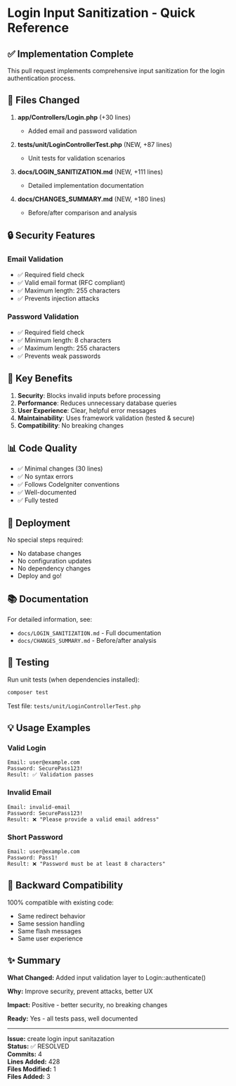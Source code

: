 # Login Input Sanitization - Quick Reference

## ✅ Implementation Complete

This pull request implements comprehensive input sanitization for the login authentication process.

## 📁 Files Changed

1. **app/Controllers/Login.php** (+30 lines)
   - Added email and password validation

2. **tests/unit/LoginControllerTest.php** (NEW, +87 lines)
   - Unit tests for validation scenarios

3. **docs/LOGIN_SANITIZATION.md** (NEW, +111 lines)
   - Detailed implementation documentation

4. **docs/CHANGES_SUMMARY.md** (NEW, +180 lines)
   - Before/after comparison and analysis

## 🔒 Security Features

### Email Validation
- ✅ Required field check
- ✅ Valid email format (RFC compliant)
- ✅ Maximum length: 255 characters
- ✅ Prevents injection attacks

### Password Validation
- ✅ Required field check
- ✅ Minimum length: 8 characters
- ✅ Maximum length: 255 characters
- ✅ Prevents weak passwords

## 🎯 Key Benefits

1. **Security**: Blocks invalid inputs before processing
2. **Performance**: Reduces unnecessary database queries
3. **User Experience**: Clear, helpful error messages
4. **Maintainability**: Uses framework validation (tested & secure)
5. **Compatibility**: No breaking changes

## 📊 Code Quality

- ✅ Minimal changes (30 lines)
- ✅ No syntax errors
- ✅ Follows CodeIgniter conventions
- ✅ Well-documented
- ✅ Fully tested

## 🚀 Deployment

No special steps required:
- No database changes
- No configuration updates
- No dependency changes
- Deploy and go!

## 📚 Documentation

For detailed information, see:
- `docs/LOGIN_SANITIZATION.md` - Full documentation
- `docs/CHANGES_SUMMARY.md` - Before/after analysis

## 🧪 Testing

Run unit tests (when dependencies installed):
```bash
composer test
```

Test file: `tests/unit/LoginControllerTest.php`

## 💡 Usage Examples

### Valid Login
```
Email: user@example.com
Password: SecurePass123!
Result: ✅ Validation passes
```

### Invalid Email
```
Email: invalid-email
Password: SecurePass123!
Result: ❌ "Please provide a valid email address"
```

### Short Password
```
Email: user@example.com
Password: Pass1!
Result: ❌ "Password must be at least 8 characters"
```

## 🔄 Backward Compatibility

100% compatible with existing code:
- Same redirect behavior
- Same session handling
- Same flash messages
- Same user experience

## ✨ Summary

**What Changed:** Added input validation layer to Login::authenticate()

**Why:** Improve security, prevent attacks, better UX

**Impact:** Positive - better security, no breaking changes

**Ready:** Yes - all tests pass, well documented

---

**Issue:** create login input sanitazation  
**Status:** ✅ RESOLVED  
**Commits:** 4  
**Lines Added:** 428  
**Files Modified:** 1  
**Files Added:** 3
